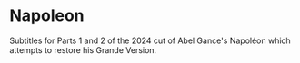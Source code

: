 # Napoleon
Subtitles for Parts 1 and 2 of the 2024 cut of Abel Gance's Napoléon which attempts to restore his Grande Version.
